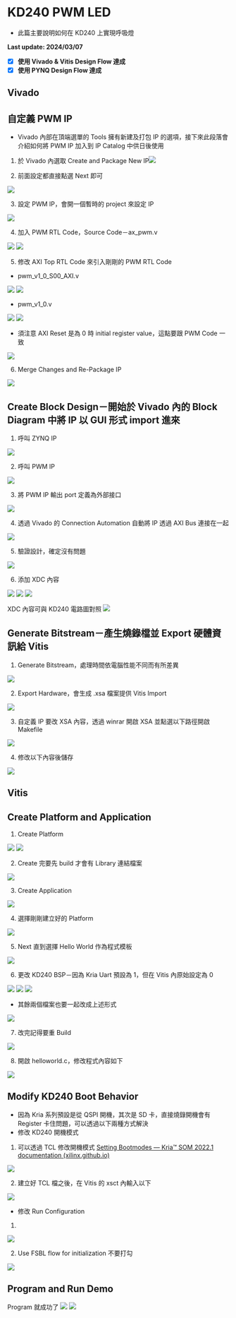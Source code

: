 # KD240 PWM LED
+ 此篇主要說明如何在 KD240 上實現呼吸燈

**Last update: 2024/03/07**
- [x] **使用 Vivado & Vitis Design Flow 達成**
- [x] **使用 PYNQ Design Flow 達成**

## Vivado
## 自定義 PWM IP
+ Vivado 內部在頂端選單的 Tools 擁有新建及打包 IP 的選項，接下來此段落會介紹如何將 PWM IP 加入到 IP Catalog 中供日後使用
1. 於 Vivado 內選取 Create and Package New IP
​<img src="Images/IP1.png"/>

2. 前面設定都直接點選 Next 即可
<img src="Images/IP2.png"/>

3. 設定 PWM IP，會開一個暫時的 project 來設定 IP
<img src="Images/IP3.png"/>

4. 加入 PWM RTL Code，Source Code－ax_pwm.v
<img src="Images/IP4.png"/>
<img src="Images/IP5.png"/>

5. 修改 AXI Top RTL Code 來引入剛剛的 PWM RTL Code
+ pwm_v1_0_S00_AXI.v
<img src="Images/IP6.png"/>
<img src="Images/IP7.png"/>

+ pwm_v1_0.v
<img src="Images/IP8.png"/>
<img src="Images/IP9.png"/>

+ 須注意 AXI Reset 是為 0 時 initial register value，這點要跟 PWM Code 一致
<img src="Images/IP10.png"/>

6. Merge Changes and Re-Package IP
<img src="Images/IP11.png"/>

## Create Block Design－開始於 Vivado 內的 Block Diagram 中將 IP 以 GUI 形式 import 進來
1. 呼叫 ZYNQ IP
<img src="Images/IP12.png"/>

2. 呼叫 PWM IP
<img src="Images/IP13.png"/>

3. 將 PWM IP 輸出 port 定義為外部接口
<img src="Images/IP14.png"/>

4. 透過 Vivado 的 Connection Automation 自動將 IP 透過 AXI Bus 連接在一起
<img src="Images/IP15.png"/>

5. 驗證設計，確定沒有問題
<img src="Images/IP16.png"/>

6. 添加 XDC 內容
<img src="Images/IP17.png"/>
<img src="Images/IP18.png"/>
<img src="Images/IP19.png"/>

XDC 內容可與 KD240 電路圖對照
<img src="Images/IP20.png"/>

## Generate Bitstream－產生燒錄檔並 Export 硬體資訊給 Vitis
1. Generate Bitstream，處理時間依電腦性能不同而有所差異
<img src="Images/IP21.png"/>

2. Export Hardware，會生成 .xsa 檔案提供 Vitis Import
<img src="Images/IP22.png"/>

3. 自定義 IP 要改 XSA 內容，透過 winrar 開啟 XSA 並點選以下路徑開啟 Makefile
<img src="Images/IP23.png"/>

4. 修改以下內容後儲存
<img src="Images/IP24.png"/>

## Vitis
## Create Platform and Application 
1. Create Platform 
<img src="Images/Vitis1.png"/>
<img src="Images/Vitis2.png"/>

2. Create 完要先 build 才會有 Library 連結檔案
<img src="Images/Vitis3.png"/>

3. Create Application 
<img src="Images/Vitis4.png"/>

4. 選擇剛剛建立好的 Platform
<img src="Images/Vitis5.png"/>

5. Next 直到選擇 Hello World 作為程式模板
<img src="Images/Vitis6.png"/>

6. 更改 KD240 BSP－因為 Kria Uart 預設為 1，但在 Vitis 內原始設定為 0
<img src="Images/Vitis7.png"/>
<img src="Images/Vitis8.png"/>
<img src="Images/Vitis9.png"/>

+ 其餘兩個檔案也要一起改成上述形式
<img src="Images/Vitis10.png"/>

7. 改完記得要重 Build
<img src="Images/Vitis11.png"/>

8. 開啟 helloworld.c，修改程式內容如下
<img src="Images/Vitis12.png"/>

## Modify KD240 Boot Behavior
+ 因為 Kria 系列預設是從 QSPI 開機，其次是 SD 卡，直接燒錄開機會有 Register 卡住問題，可以透過以下兩種方式解決
+ 修改 KD240 開機模式
1. 可以透過 TCL 修改開機模式
[Setting Bootmodes — Kria™ SOM 2022.1 documentation (xilinx.github.io)](https://xilinx.github.io/kria-apps-docs/creating_applications/2022.1/build/html/docs/bootmodes.html)
<img src="Images/Vitis13.png"/>

2. 建立好 TCL 檔之後，在 Vitis 的 xsct 內輸入以下
<img src="Images/Vitis14.png"/>

+ 修改 Run Configuration
1.
<img src="Images/Vitis15.png"/>

2. Use FSBL flow for initialization 不要打勾
<img src="Images/Vitis16.png"/>

## Program and Run Demo
Program 就成功了
<img src="Images/Vitis17.png"/>
<img src="Images/Demo.gif"/>

